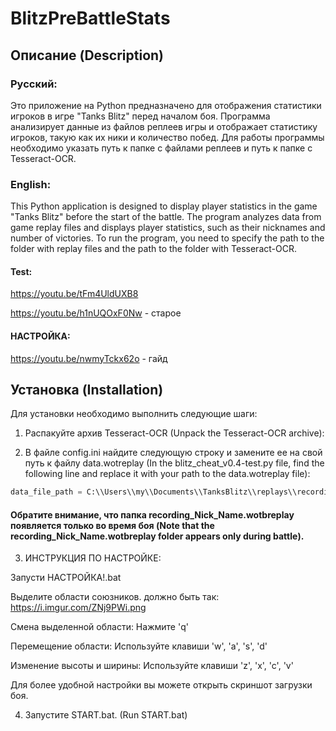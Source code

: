 # BlitzPreBattleStats
## Описание (Description)

### Русский:

Это приложение на Python предназначено для отображения статистики игроков в игре "Tanks Blitz" перед началом боя. Программа анализирует данные из файлов реплеев игры и отображает статистику игроков, такую как их ники и количество побед. Для работы программы необходимо указать путь к папке с файлами реплеев и путь к папке с Tesseract-OCR.

### English:

This Python application is designed to display player statistics in the game "Tanks Blitz" before the start of the battle. The program analyzes data from game replay files and displays player statistics, such as their nicknames and number of victories. To run the program, you need to specify the path to the folder with replay files and the path to the folder with Tesseract-OCR.

#### Test:
https://youtu.be/tFm4UldUXB8 

https://youtu.be/h1nUQOxF0Nw - старое

#### НАСТРОЙКА:
https://youtu.be/nwmyTckx62o - гайд

## Установка (Installation)
Для установки необходимо выполнить следующие шаги:


1. Распакуйте архив Tesseract-OCR (Unpack the Tesseract-OCR archive):

2. В файле config.ini найдите следующую строку и замените ее на свой путь к файлу data.wotreplay (In the blitz_cheat_v0.4-test.py file, find the following line and replace it with your path to the data.wotreplay file):
```python
data_file_path = C:\\Users\\my\\Documents\\TanksBlitz\\replays\\recording_NICKNAME.wotbreplay\\data.wotreplay
```
#### Обратите внимание, что папка recording_Nick_Name.wotbreplay появляется только во время боя (Note that the recording_Nick_Name.wotbreplay folder appears only during battle).

3. ИНСТРУКЦИЯ ПО НАСТРОЙКЕ:

Запусти НАСТРОЙКА!.bat

Выделите области союзников. должно быть так: https://i.imgur.com/ZNj9PWi.png

Смена выделенной области: Нажмите 'q'

Перемещение области: Используйте клавиши 'w', 'a', 's', 'd'

Изменение высоты и ширины: Используйте клавиши 'z', 'x', 'c', 'v'

Для более удобной настройки вы можете открыть скриншот загрузки боя.

4. Запустите START.bat. (Run START.bat)
